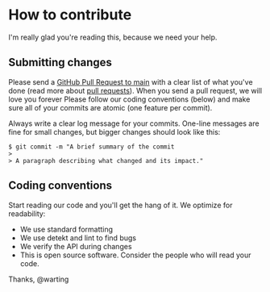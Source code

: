 # How to contribute

I'm really glad you're reading this, because we need your help.

## Submitting changes

Please send a [GitHub Pull Request to main](https://github.com/warting/Perfect-android-library-template/tree/main) with a clear list of what you've done (read more about [pull requests](https://docs.github.com/en/github/collaborating-with-pull-requests/proposing-changes-to-your-work-with-pull-requests/about-pull-requests)). When you send a pull request, we will love you forever Please follow our coding conventions (below) and make sure all of your commits are atomic (one feature per commit).

Always write a clear log message for your commits. One-line messages are fine for small changes, but bigger changes should look like this:

    $ git commit -m "A brief summary of the commit
    > 
    > A paragraph describing what changed and its impact."

## Coding conventions

Start reading our code and you'll get the hang of it. We optimize for readability:

  * We use standard formatting
  * We use detekt and lint to find bugs
  * We verify the API during changes
  * This is open source software. Consider the people who will read your code.

Thanks,
@warting
